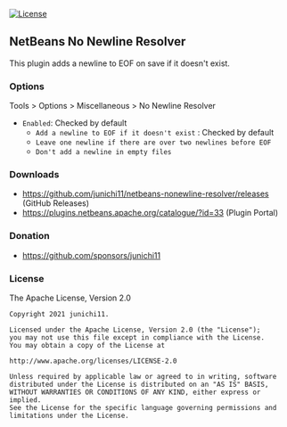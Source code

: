[![License](https://img.shields.io/badge/License-Apache%202.0-blue.svg)](https://opensource.org/licenses/Apache-2.0)

## NetBeans No Newline Resolver

This plugin adds a newline to EOF on save if it doesn't exist.

### Options

Tools > Options > Miscellaneous > No Newline Resolver

- `Enabled`: Checked by default
    * `Add a newline to EOF if it doesn't exist` : Checked by default
    * `Leave one newline if there are over two newlines before EOF`
    * `Don't add a newline in empty files`

### Downloads

- https://github.com/junichi11/netbeans-nonewline-resolver/releases (GitHub Releases)
- https://plugins.netbeans.apache.org/catalogue/?id=33 (Plugin Portal)

### Donation

- https://github.com/sponsors/junichi11

### License

The Apache License, Version 2.0

```
Copyright 2021 junichi11.

Licensed under the Apache License, Version 2.0 (the "License");
you may not use this file except in compliance with the License.
You may obtain a copy of the License at

http://www.apache.org/licenses/LICENSE-2.0

Unless required by applicable law or agreed to in writing, software
distributed under the License is distributed on an "AS IS" BASIS,
WITHOUT WARRANTIES OR CONDITIONS OF ANY KIND, either express or implied.
See the License for the specific language governing permissions and
limitations under the License.
```
